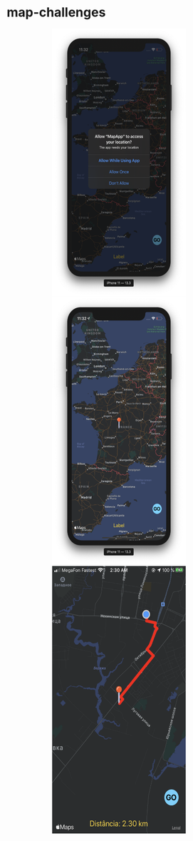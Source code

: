 # map-challenges

<div align="center">
  <img src="/screenshoots/map-app-permission.png" width="300" height="600" />
  <img src="/screenshoots/map-app.png" width="300" height="600" />
  <img src="/screenshoots/map-app-route.png" width="300" height="600" />
</div>
